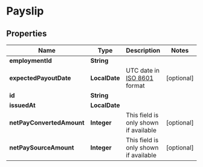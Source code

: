 

# Payslip


## Properties

| Name | Type | Description | Notes |
|------------ | ------------- | ------------- | -------------|
|**employmentId** | **String** |  |  |
|**expectedPayoutDate** | **LocalDate** | UTC date in [ISO 8601](https://en.wikipedia.org/wiki/ISO_8601) format |  [optional] |
|**id** | **String** |  |  |
|**issuedAt** | **LocalDate** |  |  |
|**netPayConvertedAmount** | **Integer** | This field is only shown if available |  [optional] |
|**netPaySourceAmount** | **Integer** | This field is only shown if available |  [optional] |



